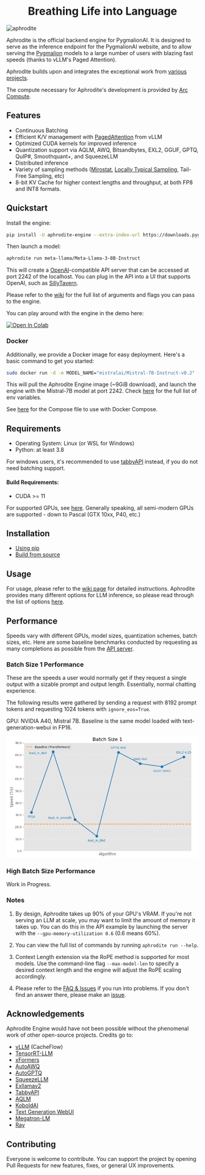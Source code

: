 <h1 align="center">
Breathing Life into Language
</h1>


![aphrodite](https://raw.githubusercontent.com/PygmalionAI/aphrodite-engine/main/assets/aphrodite.png)

Aphrodite is the official backend engine for PygmalionAI. It is designed to serve as the inference endpoint for the PygmalionAI website, and to allow serving the [Pygmalion](https://huggingface.co/PygmalionAI) models to a large number of users with blazing fast speeds (thanks to vLLM's Paged Attention).

Aphrodite builds upon and integrates the exceptional work from [various projects](#acknowledgements).

The compute necessary for Aphrodite's development is provided by [Arc Compute](https://www.arccompute.io).


## Features

- Continuous Batching
- Efficient K/V management with [PagedAttention](./aphrodite/modeling/layers/attention.py) from vLLM
- Optimized CUDA kernels for improved inference
- Quantization support via AQLM, AWQ, Bitsandbytes, EXL2, GGUF, GPTQ, QuIP#, Smoothquant+, and SqueezeLLM
- Distributed inference
- Variety of sampling methods ([Mirostat](https://arxiv.org/abs/2007.14966), [Locally Typical Sampling](https://arxiv.org/abs/2202.00666), Tail-Free Sampling, etc)
- 8-bit KV Cache for higher context lengths and throughput, at both FP8 and INT8 formats.


## Quickstart

Install the engine:
```sh
pip install -U aphrodite-engine --extra-index-url https://downloads.pygmalion.chat/whl
```

Then launch a model:

```sh
aphrodite run meta-llama/Meta-Llama-3-8B-Instruct
```

This will create a [OpenAI](https://platform.openai.com/docs/api-reference/)-compatible API server that can be accessed at port 2242 of the localhost. You can plug in the API into a UI that supports OpenAI, such as [SillyTavern](https://github.com/SillyTavern/SillyTavern).

Please refer to the [wiki](https://github.com/PygmalionAI/aphrodite-engine/wiki) for the full list of arguments and flags you can pass to the engine.

You can play around with the engine in the demo here:

[![Open In Colab](https://colab.research.google.com/assets/colab-badge.svg)](https://colab.research.google.com/github/AlpinDale/misc-scripts/blob/main/Aphrodite.ipynb)

### Docker

Additionally, we provide a Docker image for easy deployment. Here's a basic command to get you started:

```sh
sudo docker run -d -e MODEL_NAME="mistralai/Mistral-7B-Instruct-v0.2" -p 2242:2242 --gpus all --ipc host alpindale/aphrodite-engine
```

This will pull the Aphrodite Engine image (~9GiB download), and launch the engine with the Mistral-7B model at port 2242. Check [here](/docker/.env) for the full list of env variables.

See [here](/docker/docker-compose.yml) for the Compose file to use with Docker Compose.

## Requirements

- Operating System: Linux (or WSL for Windows)
- Python: at least 3.8

For windows users, it's recommended to use [tabbyAPI](https://github.com/theroyallab/tabbyAPI) instead, if you do not need batching support.

#### Build Requirements:
- CUDA >= 11

For supported GPUs, see [here](https://github.com/PygmalionAI/aphrodite-engine/wiki/1.-Installation#supported-gpus). Generally speaking, all semi-modern GPUs are supported - down to Pascal (GTX 10xx, P40, etc.)

## Installation
- [Using pip](https://github.com/PygmalionAI/aphrodite-engine/wiki/1.-Installation#pre-compiled-binaries-via-pypi)
- [Build from source](https://github.com/PygmalionAI/aphrodite-engine/wiki/1.-Installation#build-from-source)

## Usage

For usage, please refer to the [wiki page](https://github.com/PygmalionAI/aphrodite-engine/wiki/2.-Usage) for detailed instructions. Aphrodite provides many different options for LLM inference, so please read through the list of options [here](https://github.com/PygmalionAI/aphrodite-engine/wiki/3.-Engine-Options).

## Performance
Speeds vary with different GPUs, model sizes, quantization schemes, batch sizes, etc. Here are some baseline benchmarks conducted by requesting as many completions as possible from the [API server](https://github.com/PygmalionAI/aphrodite-engine/blob/main/aphrodite/endpoints/openai/api_server.py).

### Batch Size 1 Performance
These are the speeds a user would normally get if they request a single output with a sizable prompt and output length. Essentially, normal chatting experience.

The following results were gathered by sending a request with 8192 prompt tokens and requesting 1024 tokens with `ignore_eos=True`.

GPU: NVIDIA A40, Mistral 7B. Baseline is the same model loaded with text-generation-webui in FP16.

![](/assets/bsz1.png)

### High Batch Size Performance

Work in Progress.



### Notes

1. By design, Aphrodite takes up 90% of your GPU's VRAM. If you're not serving an LLM at scale, you may want to limit the amount of memory it takes up. You can do this in the API example by launching the server with the `--gpu-memory-utilization 0.6` (0.6 means 60%).

2. You can view the full list of commands by running `aphrodite run --help`.

3. Context Length extension via the RoPE method is supported for most models. Use the command-line flag `--max-model-len` to specify a desired context length and the engine will adjust the RoPE scaling accordingly.

4. Please refer to the [FAQ & Issues](https://github.com/PygmalionAI/aphrodite-engine/wiki/6.-FAQ-&-Issues) if you run into problems. If you don't find an answer there, please make an [issue](https://github.com/PygmalionAI/aphrodite-engine/issues).

## Acknowledgements
Aphrodite Engine would have not been possible without the phenomenal work of other open-source projects. Credits go to:
- [vLLM](https://github.com/vllm-project/vllm) (CacheFlow)
- [TensorRT-LLM](https://github.com/NVIDIA/TensorRT-LLM)
- [xFormers](https://github.com/facebookresearch/xformers)
- [AutoAWQ](https://github.com/casper-hansen/AutoAWQ)
- [AutoGPTQ](https://github.com/PanQiWei/AutoGPTQ)
- [SqueezeLLM](https://github.com/SqueezeAILab/SqueezeLLM/)
- [Exllamav2](https://github.com/turboderp/exllamav2)
- [TabbyAPI](https://github.com/theroyallab/tabbyAPI)
- [AQLM](https://github.com/Vahe1994/AQLM)
- [KoboldAI](https://github.com/henk717/KoboldAI)
- [Text Generation WebUI](https://github.com/oobabooga/text-generation-webui)
- [Megatron-LM](https://github.com/NVIDIA/Megatron-LM)
- [Ray](https://github.com/ray-project/ray)

## Contributing
Everyone is welcome to contribute. You can support the project by opening Pull Requests for new features, fixes, or general UX improvements.
